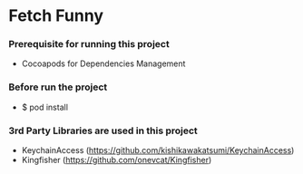 # Fetch Funny

### Prerequisite for running this project
  - Cocoapods for Dependencies Management

### Before run the project
  - $ pod install

### 3rd Party Libraries are used in this project
  - KeychainAccess (https://github.com/kishikawakatsumi/KeychainAccess)
  - Kingfisher (https://github.com/onevcat/Kingfisher)
